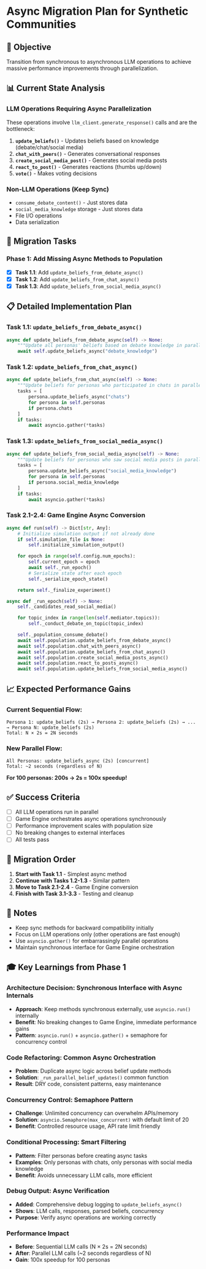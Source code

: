 # Async Migration Plan for Synthetic Communities

## 🎯 Objective
Transition from synchronous to asynchronous LLM operations to achieve massive performance improvements through parallelization.

## 📊 Current State Analysis

### LLM Operations Requiring Async Parallelization
These operations involve `llm_client.generate_response()` calls and are the bottleneck:

1. **`update_beliefs()`** - Updates beliefs based on knowledge (debate/chat/social media)
2. **`chat_with_peers()`** - Generates conversational responses  
3. **`create_social_media_post()`** - Generates social media posts
4. **`react_to_post()`** - Generates reactions (thumbs up/down)
5. **`vote()`** - Makes voting decisions

### Non-LLM Operations (Keep Sync)
- `consume_debate_content()` - Just stores data
- `social_media_knowledge` storage - Just stores data
- File I/O operations
- Data serialization

## 🚀 Migration Tasks

### Phase 1: Add Missing Async Methods to Population
- [x] **Task 1.1**: Add `update_beliefs_from_debate_async()`
- [x] **Task 1.2**: Add `update_beliefs_from_chat_async()`  
- [X] **Task 1.3**: Add `update_beliefs_from_social_media_async()`

## 📋 Detailed Implementation Plan

### Task 1.1: `update_beliefs_from_debate_async()`
```python
async def update_beliefs_from_debate_async(self) -> None:
    """Update all personas' beliefs based on debate knowledge in parallel."""
    await self.update_beliefs_async("debate_knowledge")
```

### Task 1.2: `update_beliefs_from_chat_async()`
```python
async def update_beliefs_from_chat_async(self) -> None:
    """Update beliefs for personas who participated in chats in parallel."""
    tasks = [
        persona.update_beliefs_async("chats")
        for persona in self.personas
        if persona.chats
    ]
    if tasks:
        await asyncio.gather(*tasks)
```

### Task 1.3: `update_beliefs_from_social_media_async()`
```python
async def update_beliefs_from_social_media_async(self) -> None:
    """Update beliefs for personas who saw social media posts in parallel."""
    tasks = [
        persona.update_beliefs_async("social_media_knowledge")
        for persona in self.personas
        if persona.social_media_knowledge
    ]
    if tasks:
        await asyncio.gather(*tasks)
```

### Task 2.1-2.4: Game Engine Async Conversion
```python
async def run(self) -> Dict[str, Any]:
    # Initialize simulation output if not already done
    if self.simulation_file is None:
        self.initialize_simulation_output()

    for epoch in range(self.config.num_epochs):
        self.current_epoch = epoch
        await self._run_epoch()
        # Serialize state after each epoch
        self._serialize_epoch_state()

    return self._finalize_experiment()

async def _run_epoch(self) -> None:
    self._candidates_read_social_media()

    for topic_index in range(len(self.mediator.topics)):
        self._conduct_debate_on_topic(topic_index)

    self._population_consume_debate()
    await self.population.update_beliefs_from_debate_async()
    await self.population.chat_with_peers_async()
    await self.population.update_beliefs_from_chat_async()
    await self.population.create_social_media_posts_async()
    await self.population.react_to_posts_async()
    await self.population.update_beliefs_from_social_media_async()
```

## 📈 Expected Performance Gains

### Current Sequential Flow:
```
Persona 1: update_beliefs (2s) → Persona 2: update_beliefs (2s) → ... → Persona N: update_beliefs (2s)
Total: N × 2s = 2N seconds
```

### New Parallel Flow:
```
All Personas: update_beliefs_async (2s) [concurrent]
Total: ~2 seconds (regardless of N)
```

**For 100 personas: 200s → 2s = 100x speedup!**

## ✅ Success Criteria
- [ ] All LLM operations run in parallel
- [ ] Game Engine orchestrates async operations synchronously
- [ ] Performance improvement scales with population size
- [ ] No breaking changes to external interfaces
- [ ] All tests pass

## 🔄 Migration Order
1. **Start with Task 1.1** - Simplest async method
2. **Continue with Tasks 1.2-1.3** - Similar pattern
3. **Move to Task 2.1-2.4** - Game Engine conversion
4. **Finish with Task 3.1-3.3** - Testing and cleanup

## 📝 Notes
- Keep sync methods for backward compatibility initially
- Focus on LLM operations only (other operations are fast enough)
- Use `asyncio.gather()` for embarrassingly parallel operations
- Maintain synchronous interface for Game Engine orchestration

## 🎓 Key Learnings from Phase 1

### **Architecture Decision: Synchronous Interface with Async Internals**
- **Approach**: Keep methods synchronous externally, use `asyncio.run()` internally
- **Benefit**: No breaking changes to Game Engine, immediate performance gains
- **Pattern**: `asyncio.run()` + `asyncio.gather()` + semaphore for concurrency control

### **Code Refactoring: Common Async Orchestration**
- **Problem**: Duplicate async logic across belief update methods
- **Solution**: `_run_parallel_belief_updates()` common function
- **Result**: DRY code, consistent patterns, easy maintenance

### **Concurrency Control: Semaphore Pattern**
- **Challenge**: Unlimited concurrency can overwhelm APIs/memory
- **Solution**: `asyncio.Semaphore(max_concurrent)` with default limit of 20
- **Benefit**: Controlled resource usage, API rate limit friendly

### **Conditional Processing: Smart Filtering**
- **Pattern**: Filter personas before creating async tasks
- **Examples**: Only personas with chats, only personas with social media knowledge
- **Benefit**: Avoids unnecessary LLM calls, more efficient

### **Debug Output: Async Verification**
- **Added**: Comprehensive debug logging to `update_beliefs_async()`
- **Shows**: LLM calls, responses, parsed beliefs, concurrency
- **Purpose**: Verify async operations are working correctly

### **Performance Impact**
- **Before**: Sequential LLM calls (N × 2s = 2N seconds)
- **After**: Parallel LLM calls (~2 seconds regardless of N)
- **Gain**: 100x speedup for 100 personas
